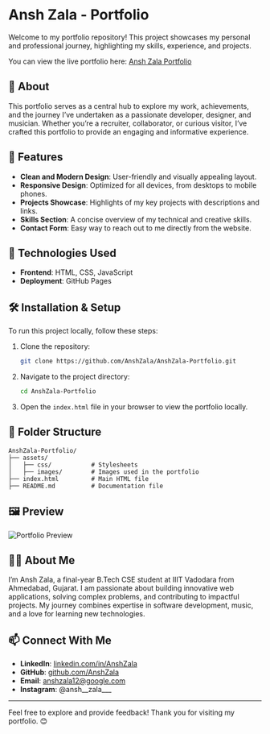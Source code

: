 # Ansh Zala - Portfolio

Welcome to my portfolio repository! This project showcases my personal and professional journey, highlighting my skills, experience, and projects.

You can view the live portfolio here: [Ansh Zala Portfolio](https://anshzala.github.io/AnshZala-Portfolio/)

## 📜 About
This portfolio serves as a central hub to explore my work, achievements, and the journey I’ve undertaken as a passionate developer, designer, and musician. Whether you’re a recruiter, collaborator, or curious visitor, I’ve crafted this portfolio to provide an engaging and informative experience.

## 🚀 Features
- **Clean and Modern Design**: User-friendly and visually appealing layout.
- **Responsive Design**: Optimized for all devices, from desktops to mobile phones.
- **Projects Showcase**: Highlights of my key projects with descriptions and links.
- **Skills Section**: A concise overview of my technical and creative skills.
- **Contact Form**: Easy way to reach out to me directly from the website.

## 🌟 Technologies Used
- **Frontend**: HTML, CSS, JavaScript
- **Deployment**: GitHub Pages

## 🛠️ Installation & Setup
To run this project locally, follow these steps:

1. Clone the repository:
   ```bash
   git clone https://github.com/AnshZala/AnshZala-Portfolio.git
   ```
2. Navigate to the project directory:
   ```bash
   cd AnshZala-Portfolio
   ```
3. Open the `index.html` file in your browser to view the portfolio locally.


## 📂 Folder Structure
```
AnshZala-Portfolio/
├── assets/
│   ├── css/           # Stylesheets
│   ├── images/        # Images used in the portfolio
├── index.html         # Main HTML file
├── README.md          # Documentation file
```

## 🖼️ Preview
![Portfolio Preview](https://via.placeholder.com/800x400?text=Portfolio+Preview)

## 🧑‍💻 About Me
I’m Ansh Zala, a final-year B.Tech CSE student at IIIT Vadodara from Ahmedabad, Gujarat. I am passionate about building innovative web applications, solving complex problems, and contributing to impactful projects. My journey combines expertise in software development, music, and a love for learning new technologies.

## 📫 Connect With Me
- **LinkedIn**: [linkedin.com/in/AnshZala](https://linkedin.com/in/AnshZala)
- **GitHub**: [github.com/AnshZala](https://github.com/AnshZala)
- **Email**: anshzala12@google.com
- **Instagram**: @ansh__zala___
---

Feel free to explore and provide feedback! Thank you for visiting my portfolio. 😊
